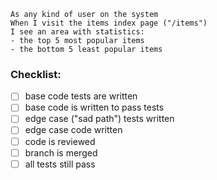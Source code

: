 ```
As any kind of user on the system
When I visit the items index page ("/items")
I see an area with statistics:
- the top 5 most popular items
- the bottom 5 least popular items
```

### Checklist:

- [ ] base code tests are written
- [ ] base code is written to pass tests
- [ ] edge case ("sad path") tests written
- [ ] edge case code written
- [ ] code is reviewed
- [ ] branch is merged
- [ ] all tests still pass
